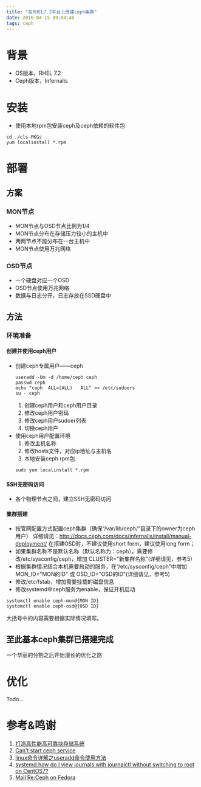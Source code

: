 ```yaml
---
title: "在RHEL7.2平台上搭建ceph集群"
date: 2016-04-15 09:04:40
tags: ceph
---
```


# 背景
* OS版本，RHEL 7.2 
* Ceph版本，Infernalis

# 安装
* 使用本地rpm包安装ceph及ceph依赖的软件包
```shell
cd ./cls-PKGs
yum localinstall *.rpm
```

# 部署

## 方案

### MON节点
* MON节点与OSD节点比例为1/4
* MON节点分布在存储压力较小的主机中
* 两两节点不能分布在一台主机中
* MON节点使用万兆网络

### OSD节点
* 一个硬盘对应一个OSD
* OSD节点使用万兆网络
* 数据与日志分开，日志存放在SSD硬盘中

## 方法

### 环境准备
#### 创建并使用ceph用户
* 创建ceph专属用户——ceph
    ```shell
    useradd -Um -d /home/ceph ceph
    passwd ceph
    echo "ceph  ALL=(ALL)   ALL" >> /etc/sudoers
    su - ceph
    ```
    1. 创建ceph用户和ceph用户目录
    2. 修改ceph用户密码
    3. 修改ceph用户sudoer列表
    4. 切换ceph用户
* 使用ceph用户配置环境
    1. 修改主机名称
    2. 修改hosts文件，对应ip地址与主机名
    3. 本地安装ceph rpm包
    ```shell
    sudo yum localinstall *.rpm
    ```
#### SSH无密码访问
* 各个物理节点之间，建立SSH无密码访问

#### 集群搭建
* 按官网配置方式配置ceph集群（确保“/var/lib/ceph/”目录下的owner为ceph用户）
详细请见：http://docs.ceph.com/docs/infernalis/install/manual-deployment/
在搭建OSD时，不建议使用short form，建议使用long form；
* 如果集群名称不是默认名称（默认名称为：ceph），需要修改/etc/sysconfig/ceph，增加 CLUSTER="新集群名称"(详细请见，参考5)
* 根据集群情况结合本机需要启动的服务，在“/etc/sysconfig/ceph”中增加 MON_ID="MON的ID" 或 OSD_ID="OSD的ID"(详细请见，参考5)
* 修改/etc/fstab，增加需要挂载的磁盘信息
* 修改systemd中ceph服务为enable，保证开机启动
```shell
systemctl enable ceph-mon@{MON ID}
systemctl enable ceph-osd@{OSD ID}
```
大括号中的内容需要根据实际情况填写。


至此基本ceph集群已搭建完成
---
一个华丽的分割之后开始漫长的优化之路

# 优化
Todo...

# 参考&鸣谢
1. [打造高性能高可靠块存储系统](https://www.ustack.com/blog/build-block-storage-service/)
2. [Can't start ceph service](http://stackoverflow.com/questions/32397704/cant-start-ceph-service)
3. [linux命令详解之useradd命令使用方法](http://www.jb51.net/article/45848.htm)
4. [systemd:how do I view journals with journalctl without switching to root on CentOS7?](http://serverfault.com/questions/681632/systemd-how-do-i-view-journals-with-journalctl-without-switching-to-root-on-cen)
5. [Mail Re:Ceph on Fedora](http://permalink.gmane.org/gmane.comp.file-systems.ceph.devel/19988)
